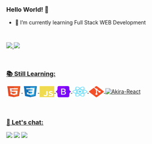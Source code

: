 ### Hello World! 👋

- 🌱 I’m currently learning Full Stack WEB Development

<br><div style="display: flex">
  <a href="https://github.com/Alexandre-Akira">
  <img height="160em" src="https://github-readme-stats.vercel.app/api?username=Alexandre-Akira&show_icons=true&theme=tokyonight&include_all_commits=true&count_private=true"/>
  <img height="160em" src="https://github-readme-stats.vercel.app/api/top-langs/?username=Alexandre-Akira&layout=compact&langs_count=7&theme=tokyonight"/>
</div><br>
  
### 📚 Still Learning:
  
<div style="display: inline_block">
  <img align="center" alt="Akira-HTML" height="30" width="40" src="https://raw.githubusercontent.com/devicons/devicon/master/icons/html5/html5-original.svg">
  <img align="center" alt="Akira-CSS" height="30" width="40" src="https://raw.githubusercontent.com/devicons/devicon/master/icons/css3/css3-original.svg">
  <img align="center" alt="Akira-Js" height="30" width="40" src="https://raw.githubusercontent.com/devicons/devicon/master/icons/javascript/javascript-plain.svg">
  <img align="center" alt="Akira-React" height="30" width="40" src="https://raw.githubusercontent.com/devicons/devicon/master/icons/bootstrap/bootstrap-original.svg">
  <img align="center" alt="Akira-React" height="30" width="40" src="https://raw.githubusercontent.com/devicons/devicon/master/icons/react/react-original.svg">
  <img align="center" alt="Akira-React" height="30" width="40" src="https://raw.githubusercontent.com/devicons/devicon/master/icons/git/git-original.svg">
  <img align="center" alt="Akira-React" height="30" width="40" src="https://raw.githubusercontent.com/devicons/devicon/master/icons/git/vue-original.svg">
</div><br><br>
  

 ### 💬 Let's chat:
<div>
  <a href="https://www.instagram.com/ale_akr/" target="_blank"><img src="https://img.shields.io/badge/-Instagram-%23E4405F?style=for-the-badge&logo=instagram&logoColor=white" target="_blank"></a>
  <a href = "mailto:akira.enjiu@gmail.com"><img src="https://img.shields.io/badge/-Gmail-%23333?style=for-the-badge&logo=gmail&logoColor=white" target="_blank"></a>
  <a href="https://www.linkedin.com/in/alexandre-akira-enjiu-baa5411b3/" target="_blank"><img src="https://img.shields.io/badge/-LinkedIn-%230077B5?style=for-the-badge&logo=linkedin&logoColor=white" target="_blank"></a> 
 
</div>

